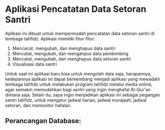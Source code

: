 # Aplikasi Pencatatan Data Setoran Santri
Aplikasi ini dibuat untuk mempermudah pencatatan data setoran santri di lembaga tahfidz. Aplikasi memiliki fitur-fitur:
1. Mencacat, mengubah, dan menghapus data santri
2. Mencatat, mengubah, dan mengahpus data pembimbing
3. Mencatat, mengubah, dan menghapus data setoran santri
4. Visualisasi data santri

Untuk saat ini aplikasi baru bisa untuk mengolah data saja, harapannya, kedepannya aplikasi ini dapat berkembang menjadi aplikasi yang mewadahi lembaga tahfidz untuk melakukan program tahfidz melalui media online, agar semakin memudahkan bagi santri yang ingin menghafal Al-Qur'an dimana saja.
Selain itu, saya ingin menjadikan aplikasi ini sebagai pegangan santri tahfidz, untuk mengatur jadwal harian, jadwal murajaah, jadwal setoran, dan memonitor hafalan.

## Perancangan Database:
